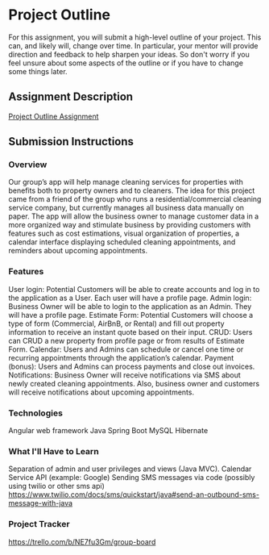 # Project Outline
For this assignment, you will submit a high-level outline of your project. This can, and likely will, change over time. In particular, your mentor will provide direction and feedback to help sharpen your ideas. So don't worry if you feel unsure about some aspects of the outline or if you have to change some things later.

## Assignment Description
[Project Outline Assignment](https://education.launchcode.org/liftoff/modules/assignments/project-outline)

## Submission Instructions

### Overview
Our group’s app will help manage cleaning services for properties with benefits both to property owners and to cleaners. The idea for this project came from a friend of the group who runs a residential/commercial cleaning service company, but currently manages all business data manually on paper. The app will allow the business owner to manage customer data in a more organized way and stimulate business by providing customers with features such as cost estimations, visual organization of properties, a calendar interface displaying scheduled cleaning appointments, and reminders about upcoming appointments.

### Features
User login: Potential Customers will be able to create accounts and log in to the application as a User. Each user will have a profile page.
Admin login: Business Owner will be able to login to the application as an Admin. They will have a profile page. 
Estimate Form: Potential Customers will choose a type of form (Commercial, AirBnB, or Rental) and fill out property information to receive an instant quote based on their input. 
CRUD: Users can CRUD a new property from profile page or from results of Estimate Form.
Calendar: Users and Admins can schedule or cancel one time or recurring appointments through the application’s calendar.
Payment (bonus): Users and Admins can process payments and close out invoices. 
Notifications: Business Owner will receive notifications via SMS about newly created cleaning appointments. Also, business owner and customers will receive notifications about upcoming appointments.

### Technologies
Angular web framework
Java
Spring Boot
MySQL
Hibernate


### What I'll Have to Learn
Separation of admin and user privileges and views (Java MVC).
Calendar Service API (example: Google)
Sending SMS messages via code (possibly using twilio or other sms api)
    https://www.twilio.com/docs/sms/quickstart/java#send-an-outbound-sms-message-with-java

### Project Tracker
https://trello.com/b/NE7fu3Gm/group-board
